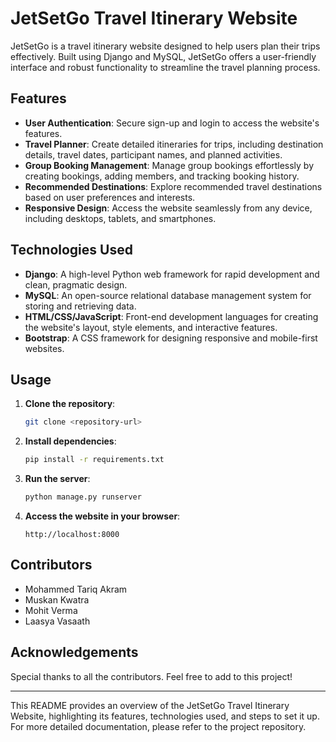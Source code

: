 # JetSetGo Travel Itinerary Website

JetSetGo is a travel itinerary website designed to help users plan their trips effectively. Built using Django and MySQL, JetSetGo offers a user-friendly interface and robust functionality to streamline the travel planning process.

## Features

- **User Authentication**: Secure sign-up and login to access the website's features.
- **Travel Planner**: Create detailed itineraries for trips, including destination details, travel dates, participant names, and planned activities.
- **Group Booking Management**: Manage group bookings effortlessly by creating bookings, adding members, and tracking booking history.
- **Recommended Destinations**: Explore recommended travel destinations based on user preferences and interests.
- **Responsive Design**: Access the website seamlessly from any device, including desktops, tablets, and smartphones.

## Technologies Used

- **Django**: A high-level Python web framework for rapid development and clean, pragmatic design.
- **MySQL**: An open-source relational database management system for storing and retrieving data.
- **HTML/CSS/JavaScript**: Front-end development languages for creating the website's layout, style elements, and interactive features.
- **Bootstrap**: A CSS framework for designing responsive and mobile-first websites.

## Usage

1. **Clone the repository**:
    ```sh
    git clone <repository-url>
    ```
2. **Install dependencies**:
    ```sh
    pip install -r requirements.txt
    ```
3. **Run the server**:
    ```sh
    python manage.py runserver
    ```
4. **Access the website in your browser**:
    ```
    http://localhost:8000
    ```

## Contributors

- Mohammed Tariq Akram
- Muskan Kwatra
- Mohit Verma
- Laasya Vasaath

## Acknowledgements

Special thanks to all the contributors. Feel free to add to this project!

---

This README provides an overview of the JetSetGo Travel Itinerary Website, highlighting its features, technologies used, and steps to set it up. For more detailed documentation, please refer to the project repository.
